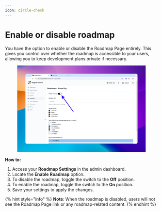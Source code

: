 ```yaml
---
icon: circle-check
---
```


# Enable or disable roadmap

You have the option to enable or disable the Roadmap Page entirely. This gives you control over whether the roadmap is accessible to your users, allowing you to keep development plans private if necessary.

<figure><img src="../../.gitbook/assets/image (2) (1).png" alt=""><figcaption></figcaption></figure>

**How to:**

1. Access your **Roadmap Settings** in the admin dashboard.
2. Locate the **Enable** **Roadmap** option.
3. To disable the roadmap, toggle the switch to the **Off** position.
4. To enable the roadmap, toggle the switch to the **On** position.
5. Save your settings to apply the changes.

{% hint style="info" %}
**Note**: When the roadmap is disabled, users will not see the Roadmap Page link or any roadmap-related content.
{% endhint %}
